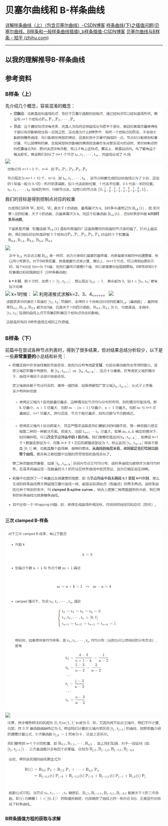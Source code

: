 # 贝塞尔曲线和 B-样条曲线
[详解样条曲线（上）（包含贝塞尔曲线）-CSDN博客](https://blog.csdn.net/deepsprings/article/details/107828889)
[样条曲线(下)之插值问题(贝塞尔曲线、B样条和一般样条曲线插值)_b样条插值-CSDN博客](https://blog.csdn.net/deepsprings/article/details/107881698)
[贝塞尔曲线与B样条 - 知乎 (zhihu.com)](https://zhuanlan.zhihu.com/p/369753167)

---
## 以我的理解推导B-样条曲线

## 参考资料
### B样条（上）
先介绍几个概念，容易混淆的概念：
![](pic/Pasted%20image%2020240402163819.png)
![](https://img-blog.csdnimg.cn/20200806001326759.png)
![](pic/Pasted%20image%2020240402163956.png)
我们的目标是得到控制点对应的权重
![](pic/Pasted%20image%2020240402164125.png)
![](https://img-blog.csdnimg.cn/20200806001338484.png)
![](pic/Pasted%20image%2020240402164612.png)
![](https://img-blog.csdnimg.cn/20200806001352787.png)
k=1时候：
![](https://img-blog.csdnimg.cn/2020080600143221.png)
利用递推式求解k=2、3、4。。。。。。
![](https://img-blog.csdnimg.cn/20200806001447169.png)
![](pic/Pasted%20image%2020240402165202.png)
### B样条（下）
前篇中在尝试各种节点列表时，得到了很多结果，但对结果总结分析较少，以下是一些**非常重要的**小总结和补充：
![](pic/Pasted%20image%2020240402172346.png)
![](pic/Pasted%20image%2020240402172554.png)
![](pic/Pasted%20image%2020240402172703.png)
#### 三次 clamped B-样条
![](pic/Pasted%20image%2020240402193745.png)
![](https://img-blog.csdnimg.cn/20200808162750593.png)
![](pic/Pasted%20image%2020240402193834.png)
![](pic/Pasted%20image%2020240402193911.png)
#### B样条插值方程的获取与求解
